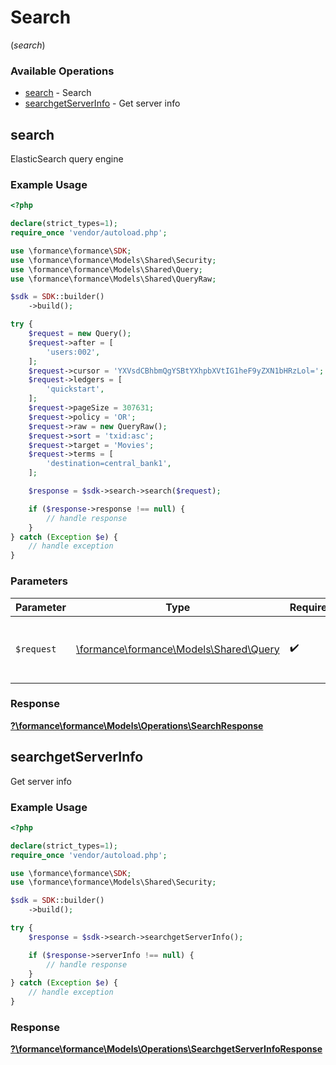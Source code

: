 # Search
(*search*)

### Available Operations

* [search](#search) - Search
* [searchgetServerInfo](#searchgetserverinfo) - Get server info

## search

ElasticSearch query engine

### Example Usage

```php
<?php

declare(strict_types=1);
require_once 'vendor/autoload.php';

use \formance\formance\SDK;
use \formance\formance\Models\Shared\Security;
use \formance\formance\Models\Shared\Query;
use \formance\formance\Models\Shared\QueryRaw;

$sdk = SDK::builder()
    ->build();

try {
    $request = new Query();
    $request->after = [
        'users:002',
    ];
    $request->cursor = 'YXVsdCBhbmQgYSBtYXhpbXVtIG1heF9yZXN1bHRzLol=';
    $request->ledgers = [
        'quickstart',
    ];
    $request->pageSize = 307631;
    $request->policy = 'OR';
    $request->raw = new QueryRaw();
    $request->sort = 'txid:asc';
    $request->target = 'Movies';
    $request->terms = [
        'destination=central_bank1',
    ];

    $response = $sdk->search->search($request);

    if ($response->response !== null) {
        // handle response
    }
} catch (Exception $e) {
    // handle exception
}
```

### Parameters

| Parameter                                                              | Type                                                                   | Required                                                               | Description                                                            |
| ---------------------------------------------------------------------- | ---------------------------------------------------------------------- | ---------------------------------------------------------------------- | ---------------------------------------------------------------------- |
| `$request`                                                             | [\formance\formance\Models\Shared\Query](../../models/shared/Query.md) | :heavy_check_mark:                                                     | The request object to use for the request.                             |


### Response

**[?\formance\formance\Models\Operations\SearchResponse](../../models/operations/SearchResponse.md)**


## searchgetServerInfo

Get server info

### Example Usage

```php
<?php

declare(strict_types=1);
require_once 'vendor/autoload.php';

use \formance\formance\SDK;
use \formance\formance\Models\Shared\Security;

$sdk = SDK::builder()
    ->build();

try {
    $response = $sdk->search->searchgetServerInfo();

    if ($response->serverInfo !== null) {
        // handle response
    }
} catch (Exception $e) {
    // handle exception
}
```


### Response

**[?\formance\formance\Models\Operations\SearchgetServerInfoResponse](../../models/operations/SearchgetServerInfoResponse.md)**

